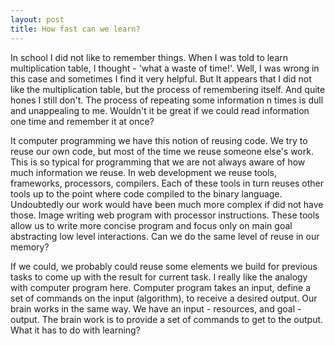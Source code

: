 ```yaml
---
layout: post
title: How fast can we learn?
---
```


In school I did not like to remember things. When I was told to learn
multiplication table, I thought - 'what a waste of time!'. Well, I was wrong in
this case and sometimes I find it very helpful. But It appears that I did not
like the multiplication table, but the process of remembering itself. And
quite hones I still don't. The process of repeating some information n times is
dull and unappealing to me. Wouldn't it be great if we could read information
one time and remember it at once?

It computer programming we have this notion of reusing code. We try to reuse our
own code, but most of the time we reuse someone else's work. This is so typical
for programming that we are not always aware of how much information we reuse.
In web development we reuse tools, frameworks, processors, compilers. Each of
these tools in turn reuses other tools up to the point where code compiled to
the binary language. Undoubtedly our work would have been much more complex if did
not have those. Image writing web program with processor instructions. These
tools allow us to write more concise program and focus only on main goal
abstracting low level interactions.  Can we do the same level of reuse in our
memory?

If we could, we probably could reuse some elements we build for previous tasks
to come up with the result for current task. I really like the analogy with
computer program here. Computer program takes an input, define a set of
commands on the input (algorithm), to receive a desired output. Our brain works
in the same way. We have an input - resources, and goal - output. The brain work
is to provide a set of commands to get to the output. What it has to do with
learning?

